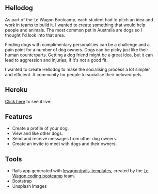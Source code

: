 ## Hellodog
As part of the Le Wagon Bootcamp, each student had to pitch an idea and work in teams to build it. I wanted to create something that would help people and animals. The most common pet in Australia are dogs so I thought I'd look into that area.

Finding dogs with complimentary personalities can be a challenge and a pain point for a number of dog owners. Dogs can be picky just like their human counterparts. Getting a dog friend might be a great idea, but it can lead to aggression and injuries, if it's not a good fit. 

I wanted to create Hellodog to make the socialising process a lot simpler and efficient. A community for people to socialise their beloved pets.

## Heroku
[Click here](https://hellodog-app.herokuapp.com/) to see it live.

## Features
* Create a profile of your dog.
* View and like other dogs.
* Send and receive messages from other dog owners.
* Create an invite to meet with dogs and their owners.

## Tools
* Rails app generated with [lewagon/rails-templates](https://github.com/lewagon/rails-templates), created by the [Le Wagon coding bootcamp](https://www.lewagon.com) team.
* Bootstrap
* Unsplash Images
